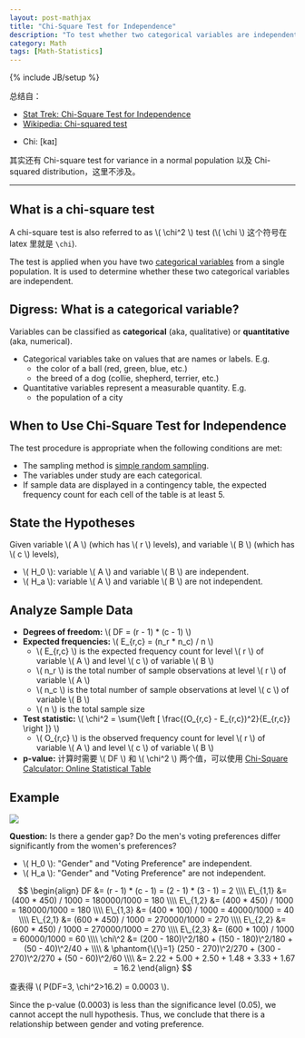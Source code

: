 ```yaml
---
layout: post-mathjax
title: "Chi-Square Test for Independence"
description: "To test whether two categorical variables are independent"
category: Math
tags: [Math-Statistics]
---
```

{% include JB/setup %}

总结自：

- [Stat Trek: Chi-Square Test for Independence](http://stattrek.com/chi-square-test/independence.aspx)
- [Wikipedia: Chi-squared test](http://en.wikipedia.org/wiki/Chi-squared_test)

<!-- -->

- Chi: [kaɪ]

其实还有 Chi-square test for variance in a normal population 以及 Chi-squared distribution，这里不涉及。

-----

## What is a chi-square test

A chi-square test is also referred to as \\( \chi\^2 \\) test (\\( \chi \\) 这个符号在 latex 里就是 `\chi`).

The test is applied when you have two [categorical variables](http://stattrek.com/statistics/dictionary.aspx?definition=Categorical%20variable) from a single population. It is used to determine whether these two categorical variables are independent.

## Digress: What is a categorical variable?

Variables can be classified as **categorical** (aka, qualitative) or **quantitative** (aka, numerical).

- Categorical variables take on values that are names or labels. E.g. 
	- the color of a ball (red, green, blue, etc.)
	- the breed of a dog (collie, shepherd, terrier, etc.)
- Quantitative variables represent a measurable quantity. E.g.
	- the population of a city
	
## When to Use Chi-Square Test for Independence

The test procedure is appropriate when the following conditions are met:

- The sampling method is [simple random sampling](http://stattrek.com/statistics/dictionary.aspx?definition=Simple%20random%20sampling).
- The variables under study are each categorical.
- If sample data are displayed in a contingency table, the expected frequency count for each cell of the table is at least 5.

## State the Hypotheses

Given variable \\( A \\) (which has \\( r \\) levels), and variable \\( B \\) (which has \\( c \\) levels), 

- \\( H_0 \\): variable \\( A \\) and variable \\( B \\) are independent. 
- \\( H_a \\): variable \\( A \\) and variable \\( B \\) are not independent.

## Analyze Sample Data

- **Degrees of freedom:** \\( DF = (r - 1) * (c - 1) \\)
- **Expected frequencies:** \\( E\_{r,c} = (n\_r * n\_c) / n \\)
	- \\( E\_{r,c} \\) is the expected frequency count for level \\( r \\) of variable \\( A \\) and level \\( c \\) of variable \\( B \\)
	- \\( n\_r \\) is the total number of sample observations at level \\( r \\) of variable \\( A \\)
	- \\( n\_c \\) is the total number of sample observations at level \\( c \\) of variable \\( B \\)
	- \\( n \\) is the total sample size
- **Test statistic:** \\( \chi\^2 = \sum{\left \[ \frac{(O\_{r,c} - E\_{r,c})\^2}{E\_{r,c}} \right \]} \\)
	- \\( O\_{r,c} \\) is the observed frequency count for level \\( r \\) of variable \\( A \\) and level \\( c \\) of variable \\( B \\)
- **p-value:** 计算时需要 \\( DF \\) 和 \\( \chi\^2 \\) 两个值，可以使用 [Chi-Square Calculator: Online Statistical Table](http://stattrek.com/online-calculator/chi-square.aspx)

## Example

![](https://farm2.staticflickr.com/1602/23812247442_27aa358c50_o_d.png)

**Question:** Is there a gender gap? Do the men's voting preferences differ significantly from the women's preferences?

- \\( H_0 \\): "Gender" and "Voting Preference" are independent. 
- \\( H_a \\): "Gender" and "Voting Preference" are not independent.

$$
\begin{align}
	DF &= (r - 1) * (c - 1) = (2 - 1) * (3 - 1) = 2 \\\\
	E\_{1,1} &= (400 * 450) / 1000 = 180000/1000 = 180 \\\\
	E\_{1,2} &= (400 * 450) / 1000 = 180000/1000 = 180 \\\\
	E\_{1,3} &= (400 * 100) / 1000 = 40000/1000 = 40 \\\\
	E\_{2,1} &= (600 * 450) / 1000 = 270000/1000 = 270 \\\\
	E\_{2,2} &= (600 * 450) / 1000 = 270000/1000 = 270 \\\\
	E\_{2,3} &= (600 * 100) / 1000 = 60000/1000 = 60 \\\\
	\chi\^2 &= (200 - 180)\^2/180 + (150 - 180)\^2/180 + (50 - 40)\^2/40 + \\\\
			& \phantom{\{\}=1} (250 - 270)\^2/270 + (300 - 270)\^2/270 + (50 - 60)\^2/60 \\\\
			&= 2.22 + 5.00 + 2.50 + 1.48 + 3.33 + 1.67 = 16.2
\end{align}
$$

查表得 \\( P(DF=3, \chi\^2>16.2) = 0.0003 \\).

Since the p-value (0.0003) is less than the significance level (0.05), we cannot accept the null hypothesis. Thus, we conclude that there is a relationship between gender and voting preference.